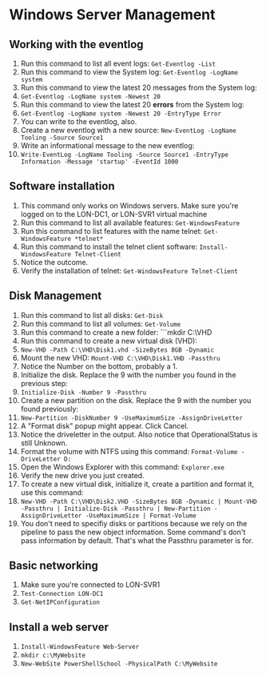 # Windows Server Management

## Working with the eventlog
1. Run this command to list all event logs: ```Get-Eventlog -List```
1. Run this command to view the System log: ```Get-Eventlog -LogName system```
1. Run this command to view the latest 20 messages from the System log:
1. ```Get-Eventlog -LogName system -Newest 20```
1. Run this command to view the latest 20 **errors** from the System log:
1. ```Get-Eventlog -LogName system -Newest 20 -EntryType Error```
1. You can write to the eventlog, also.
1. Create a new eventlog with a new source: ```New-EventLog -LogName Tooling -Source Source1```
1. Write an informational message to the new eventlog:
1. ```Write-EventLog -LogName Tooling -Source Source1 -EntryType Information -Message 'startup' -EventId 1000```


## Software installation
1. This command only works on Windows servers. Make sure you're logged on to the LON-DC1, or LON-SVR1 virtual machine
1. Run this command to list all available features: ```Get-WindowsFeature```
1. Run this command to list features with the name telnet: ```Get-WindowsFeature *telnet*```
1. Run this command to install the telnet client software: ```Install-WindowsFeature Telnet-Client```
1. Notice the outcome.
1. Verify the installation of telnet: ```Get-WindowsFeature Telnet-Client```


## Disk Management
1. Run this command to list all disks: ```Get-Disk```
1. Run this command to list all volumes: ```Get-Volume```
1. Run this command to create a new folder: ```mkdir C:\VHD
1. Run this command to create a new virtual disk (VHD):
1. ```New-VHD -Path C:\VHD\Disk1.vhd -SizeBytes 8GB -Dynamic```
1. Mount the new VHD: ```Mount-VHD C:\VHD\Disk1.VHD -Passthru```
1. Notice the Number on the bottom, probably a 1.
1. Initialize the disk. Replace the 9 with the number you found in the previous step:
1. ```Initialize-Disk -Number 9 -Passthru```
1. Create a new partition on the disk. Replace the 9 with the number you found previously:
1. ```New-Partition -DiskNumber 9 -UseMaximumSize -AssignDriveLetter```
1. A "Format disk" popup might appear. Click Cancel.
1. Notice the driveletter in the output. Also notice that OperationalStatus is still Unknown.
1. Format the volume with NTFS using this command: ```Format-Volume -DriveLetter D:```
1. Open the Windows Explorer with this command: ```Explorer.exe```
1. Verify the new drive you just created.
1. To create a new virtual disk, initialize it, create a partition and format it, use this command:
1. ```New-VHD -Path C:\VHD\Disk2.VHD -SizeBytes 8GB -Dynamic | Mount-VHD -Passthru | Initialize-Disk -Passthru | New-Partition -AssignDriveLetter -UseMaximumSize | Format-Volume```
1. You don't need to specifiy disks or partitions because we rely on the pipeline to pass the new object information. Some command's don't pass information by default. That's what the Passthru parameter is for.


## Basic networking
1. Make sure you're connected to LON-SVR1
1. ```Test-Connection LON-DC1```
1. ```Get-NetIPConfiguration```


## Install a web server
1. ```Install-WindowsFeature Web-Server```
1. ```mkdir c:\MyWebsite```
1. ```New-WebSite PowerShellSchool -PhysicalPath C:\MyWebsite```

